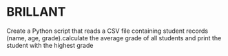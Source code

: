 # BRILLANT
Create a Python script that reads a CSV file containing student records (name, age, grade).calculate the average grade of all students and print the student with the highest grade
